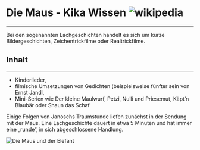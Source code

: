 # Die Maus - Kika Wissen  ![wikipedia](https://de.wikipedia.org/wiki/Die_Sendung_mit_der_Maus)

________________________________________________________________________________________________________

Bei den sogenannten Lachgeschichten handelt es sich um kurze Bildergeschichten, Zeichentrickfilme oder Realtrickfilme. 

## Inhalt 
________________________________________________________________________________________________________

* Kinderlieder, 
* filmische Umsetzungen von Gedichten (beispielsweise fünfter sein von Ernst Jandl, 
* Mini-Serien wie Der kleine Maulwurf, Petzi, Nulli und Priesemut, Käpt’n Blaubär oder Shaun das Schaf 

Einige Folgen von Janoschs Traumstunde liefen zunächst in der Sendung mit der Maus. Eine Lachgeschichte dauert in etwa 5 Minuten und hat immer eine „runde“, in sich abgeschlossene Handlung. 


![Die Maus und der Elefant](/images/Wdr_maus.jpg)
